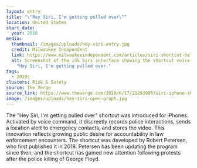 ```yaml
---
layout: entry
title: "\"Hey Siri, I'm getting pulled over\""
location: United States
start_date:
  year: 2018
media:
  thumbnail: /images/uploads/hey-siri-entry.jpg
  credit: Milwaukee Independent
  link: https://www.milwaukeeindependent.com/articles/siri-shortcut-helps-black-drivers-safely-record-encounters-police-traffic-stops/
  alt: Screenshot of the iOS Siri interface showing the shortcut voice command
    "Hey Siri, I'm getting pulled over."
tags:
  - 2010s
clusters: Risk & Safety
source: The Verge
source_link: https://www.theverge.com/2020/6/17/21293996/siri-iphone-shortcut-pulled-over-police-starts-recording-video
image: /images/uploads/hey-siri-open-graph.jpg
---
```

The "Hey Siri, I'm getting pulled over" shortcut was introduced for iPhones. Activated by voice command, it discreetly records police interactions, sends a location alert to emergency contacts, and stores the video. This innovation reflects growing public desire for accountability in law enforcement encounters. The shortcut was developed by Robert Petersen, who first published it in 2018. Petersen has been updating the program since then, and the shortcut has gained new attention following protests after the police killing of George Floyd.
